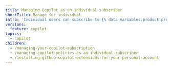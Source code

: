 ```yaml
---
title: Managing Copilot as an individual subscriber
shortTitle: Manage for individual
intro: 'Individual users can subscribe to {% data variables.product.prodname_copilot_individuals_short %} for personal use.'
versions:
  feature: copilot
topics:
  - Copilot
children:
  - /managing-your-copilot-subscription
  - /managing-copilot-policies-as-an-individual-subscriber
  - /installing-github-copilot-extensions-for-your-personal-account
---
```

